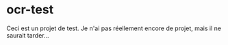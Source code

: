 # ocr-test
Ceci est un projet de test. Je n'ai pas réellement encore de projet, mais il ne saurait tarder...
